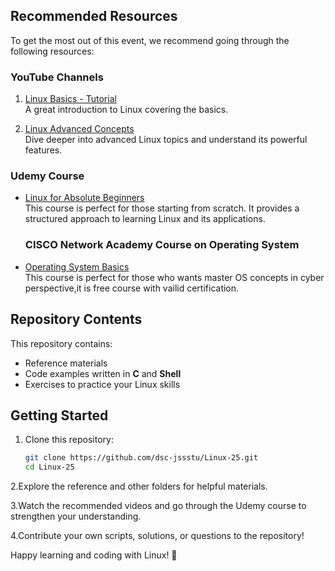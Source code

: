 
## Recommended Resources

To get the most out of this event, we recommend going through the following resources:

### YouTube Channels
1. [Linux Basics - Tutorial](https://youtu.be/rrw-Pv3rc0E?si=r67OTvwMWswkVPmH)  
   A great introduction to Linux covering the basics.

2. [Linux Advanced Concepts](https://youtu.be/10f4899srvc?si=4WV3Lw1cbY8QB6u7)  
   Dive deeper into advanced Linux topics and understand its powerful features.

### Udemy Course
- [Linux for Absolute Beginners](https://www.udemy.com/course/linux-for-absolute-beginners/learn/lecture/3267730?start=0#overview)  
  This course is perfect for those starting from scratch. It provides a structured approach to learning Linux and its applications.
  ### CISCO Network Academy Course on Operating System
- [Operating System Basics](https://www.netacad.com/)  
  This course is perfect for those who wants master OS concepts in cyber perspective,it is free course with vailid certification.

## Repository Contents

This repository contains:
- Reference materials
- Code examples written in **C** and **Shell**
- Exercises to practice your Linux skills

## Getting Started

1. Clone this repository:
   ```bash
   git clone https://github.com/dsc-jssstu/Linux-25.git
   cd Linux-25

2.Explore the reference and other folders for helpful materials.

3.Watch the recommended videos and go through the Udemy course to strengthen your understanding.

4.Contribute your own scripts, solutions, or questions to the repository!

Happy learning and coding with Linux! 🚀
